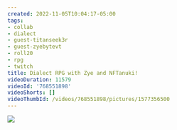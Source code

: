 ```yaml
---
created: 2022-11-05T10:04:17-05:00
tags:
- collab
- dialect
- guest-titanseek3r
- guest-zyebytevt
- roll20
- rpg
- twitch
title: Dialect RPG with Zye and NFTanuki!
videoDuration: 11579
videoId: '768551898'
videoShorts: []
videoThumbId: /videos/768551898/pictures/1577356500
---
```


![](20221105150417.jpg)
